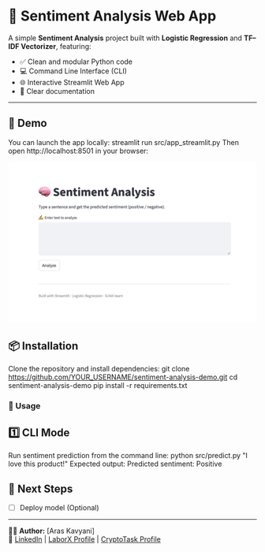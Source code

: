 # 🧠 Sentiment Analysis Web App

A simple **Sentiment Analysis** project built with **Logistic Regression** and **TF–IDF Vectorizer**, featuring:
- ✅ Clean and modular Python code
- 💻 Command Line Interface (CLI)
- 🌐 Interactive Streamlit Web App
- 📝 Clear documentation

---

## 🚀 Demo

You can launch the app locally:
streamlit run src/app_streamlit.py
Then open http://localhost:8501 in your browser:
<p align="center">
  <img src="assets/demo_screenshot.png" alt="Demo Screenshot" width="600">
</p>

## 📦 Installation
Clone the repository and install dependencies:
git clone https://github.com/YOUR_USERNAME/sentiment-analysis-demo.git
cd sentiment-analysis-demo
pip install -r requirements.txt

### 🧪 Usage

## 1️⃣ CLI Mode
Run sentiment prediction from the command line:
python src/predict.py "I love this product!"
Expected output:
Predicted sentiment: Positive

## 📝 Next Steps 
 
- [ ] Deploy model (Optional)

---

👨‍💻 **Author:** [Aras Kavyani]  
🔗 [LinkedIn](#www.linkedin.com/in/aras-kavyani) | [LaborX Profile](#www.laborx.com/customers/users/id409982?ref=409982) | [CryptoTask Profile](#www.cryptotask.org/en/freelancers/aras-kavyan/46480)
